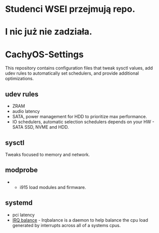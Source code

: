 # Studenci WSEI przejmują repo.
# I nic już nie zadziała.


# CachyOS-Settings
This repository contains configuration files that tweak sysctl values, add udev rules to automatically set schedulers, and provide additional optimizations.

## udev rules
- ZRAM
- audio latency
- SATA, power management for HDD to prioritize max performance.
- IO schedulers, automatic selection schedulers depends on your HW - SATA SSD, NVME and HDD.

## sysctl
Tweaks focused to memory and network.

## modprobe
- - i915 load modules and firmware.

## systemd
- pci latency
- [IRQ balance](https://github.com/Irqbalance/irqbalance) - Irqbalance is a daemon to help balance the cpu load generated by interrupts across all of a systems cpus.
